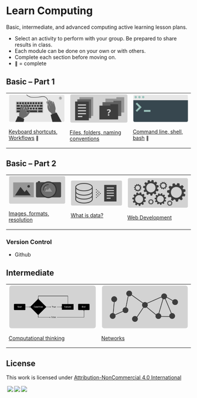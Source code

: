 # Learn Computing

Basic, intermediate, and advanced computing active learning lesson plans.

- Select an activity to perform with your group. Be prepared to share results in class.
- Each module can be done on your own or with others.
- Complete each section before moving on.
- <small>🍏</small> = complete





## Basic – Part 1


<table>
<tr>

<td>
<a href="topics-keyboard-shortcuts.md">
<img style="width:245px; height:auto;" src="assets/img/banner-keyboard-shortcuts.png">

Keyboard shortcuts, Workflows</a> <small>🍏</small>
</td>


<td>
<a href="topics-files-folders.md">
<img style="width:245px; height:auto;" src="assets/img/banner-files-folders.png">

Files, folders, naming conventions</a>
</td>


<td>
<a href="topics-command-line.md">
<img style="width:245px; height:auto;" src="assets/img/banner-command-line.png">

Command line, shell, bash</a> <small>🍏</small>
</td>

</tr>
</table>





## Basic – Part 2

<table>
<tr>


<td>
<a href="topics-images.md">
<img style="width:245px; height:auto;" src="assets/img/banner-images.png">

Images, formats, resolution</a>
</td>


<td>
<a href="topics-data.md">
<img style="width:245px; height:auto;" src="assets/img/banner-data.png">

What is data?</a>
</td>


<td>
<a href="topics-web-development.md">
<img style="width:245px; height:auto;" src="assets/img/banner-web-development.png">

Web Development</a>
</td>


</tr>
</table>




















### Version Control

- Github









## Intermediate



<table>

<tr>
<td>
<a href="topics-computational-thinking.md">
<img style="width:245px; height:auto;" src="assets/img/banner-computational-thinking.png">

Computational thinking</a>
</td>


<td>
<a href="topics-networks.md">
<img style="width:245px; height:auto;" src="assets/img/banner-networks.png">

Networks</a>
</td>

</tr>

</table>




## License

<p xmlns:cc="http://creativecommons.org/ns#" >This work is licensed under <a href="http://creativecommons.org/licenses/by-nc/4.0/?ref=chooser-v1" target="_blank" rel="license noopener noreferrer" style="display:inline-block;">Attribution-NonCommercial 4.0 International

<img height=22 style="height:22px!important;margin-left:3px;vertical-align:text-bottom;" src="https://mirrors.creativecommons.org/presskit/icons/cc.svg?ref=chooser-v1"><img height=22 style="height:22px!important;margin-left:3px;vertical-align:text-bottom;" src="https://mirrors.creativecommons.org/presskit/icons/by.svg?ref=chooser-v1"><img height=22 style="height:22px!important;margin-left:3px;vertical-align:text-bottom;" src="https://mirrors.creativecommons.org/presskit/icons/nc.svg?ref=chooser-v1"></a></p>
